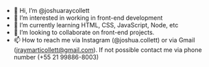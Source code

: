 - 👋 Hi, I’m @joshuaraycollett
- 👀 I’m interested in working in front-end development
- 🌱 I’m currently learning HTML, CSS, JavaScript, Node, etc
- 💞️ I’m looking to collaborate on front-end projects.
- 📫 How to reach me via Instagram (@joshua.collett) or via Gmail (jraymarticollett@gmail.com). If not possible contact me via phone number (+55 21 99886-8003)

<!---
joshuaraycollett/joshuaraycollett is a ✨ special ✨ repository because its `README.md` (this file) appears on your GitHub profile.
You can click the Preview link to take a look at your changes.
--->
